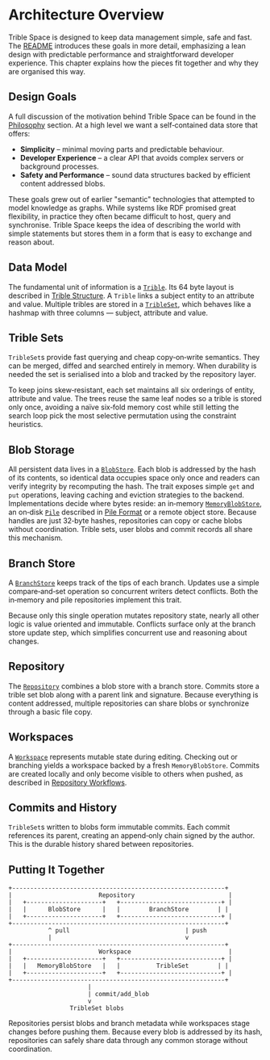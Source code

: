# Architecture Overview

Trible Space is designed to keep data management simple, safe and fast.  The [README](../README.md) introduces these goals in more detail, emphasizing a lean design with predictable performance and straightforward developer experience.  This chapter explains how the pieces fit together and why they are organised this way.

## Design Goals

A full discussion of the motivation behind Trible Space can be found in the [Philosophy](deep-dive/philosophy.md) section.  At a high level we want a self‑contained data store that offers:

- **Simplicity** – minimal moving parts and predictable behaviour.
- **Developer Experience** – a clear API that avoids complex servers or background processes.
- **Safety and Performance** – sound data structures backed by efficient content addressed blobs.

These goals grew out of earlier "semantic" technologies that attempted to model knowledge as graphs.  While systems like RDF promised great flexibility, in practice they often became difficult to host, query and synchronise.  Trible Space keeps the idea of describing the world with simple statements but stores them in a form that is easy to exchange and reason about.

## Data Model

The fundamental unit of information is a [`Trible`](https://docs.rs/tribles/latest/tribles/trible/struct.Trible.html).  Its 64 byte layout is described in [Trible Structure](deep-dive/trible-structure.md).  A `Trible` links a subject entity to an attribute and value.  Multiple tribles are stored in a [`TribleSet`](https://docs.rs/tribles/latest/tribles/trible/struct.TribleSet.html), which behaves like a hashmap with three columns — subject, attribute and value.

## Trible Sets

`TribleSet`s provide fast querying and cheap copy‑on‑write semantics.  They can be merged, diffed and searched entirely in memory.  When durability is needed the set is serialised into a blob and tracked by the repository layer.

To keep joins skew‑resistant, each set maintains all six orderings of entity,
attribute and value.  The trees reuse the same leaf nodes so a trible is stored
only once, avoiding a naïve six‑fold memory cost while still letting the search
loop pick the most selective permutation using the constraint heuristics.

## Blob Storage

All persistent data lives in a [`BlobStore`](https://docs.rs/tribles/latest/tribles/blob/index.html).  Each blob is addressed by the hash of its contents, so identical data occupies space only once and readers can verify integrity by recomputing the hash.  The trait exposes simple `get` and `put` operations, leaving caching and eviction strategies to the backend.  Implementations decide where bytes reside: an in‑memory [`MemoryBlobStore`](https://docs.rs/tribles/latest/tribles/blob/struct.MemoryBlobStore.html), an on‑disk [`Pile`](https://docs.rs/tribles/latest/tribles/repo/pile/struct.Pile.html) described in [Pile Format](pile-format.md) or a remote object store.  Because handles are just 32‑byte hashes, repositories can copy or cache blobs without coordination.  Trible sets, user blobs and commit records all share this mechanism.

## Branch Store

A [`BranchStore`](https://docs.rs/tribles/latest/tribles/repo/trait.BranchStore.html) keeps track of the tips of each branch.  Updates use a simple compare‑and‑set operation so concurrent writers detect conflicts.  Both the in‑memory and pile repositories implement this trait.

Because only this single operation mutates repository state, nearly all other logic is value oriented and immutable.  Conflicts surface only at the branch store update step, which simplifies concurrent use and reasoning about changes.

## Repository

The [`Repository`](https://docs.rs/tribles/latest/tribles/repo/struct.Repository.html) combines a blob store with a branch store.  Commits store a trible set blob along with a parent link and signature.  Because everything is content addressed, multiple repositories can share blobs or synchronize through a basic file copy.

## Workspaces

A [`Workspace`](https://docs.rs/tribles/latest/tribles/repo/struct.Workspace.html) represents mutable state during editing.  Checking out or branching yields a workspace backed by a fresh `MemoryBlobStore`.  Commits are created locally and only become visible to others when pushed, as described in [Repository Workflows](repository-workflows.md).

## Commits and History

`TribleSet`s written to blobs form immutable commits.  Each commit references its parent, creating an append‑only chain signed by the author.  This is the durable history shared between repositories.

## Putting It Together

```text
+-----------------------------------------------------------+
|                        Repository                          |
|   +---------------------+   +----------------------------+ |
|   |      BlobStore      |   |        BranchStore        | |
|   +---------------------+   +----------------------------+ |
+-----------------------------------------------------------+
           ^ pull                                | push
           |                                     v
+-----------------------------------------------------------+
|                        Workspace                           |
|   +---------------------+   +----------------------------+ |
|   |   MemoryBlobStore   |   |          TribleSet        | |
|   +---------------------+   +----------------------------+ |
+-----------------------------------------------------------+
                      |
                      | commit/add_blob
                      v
                 TribleSet blobs
```

Repositories persist blobs and branch metadata while workspaces stage changes before pushing them.  Because every blob is addressed by its hash, repositories can safely share data through any common storage without coordination.
